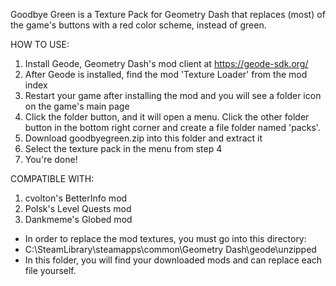 Goodbye Green is a Texture Pack for Geometry Dash that replaces (most) of the game's buttons with a red color scheme, instead of green.

HOW TO USE:
1. Install Geode, Geometry Dash's mod client at https://geode-sdk.org/
2. After Geode is installed, find the mod 'Texture Loader' from the mod index
3. Restart your game after installing the mod and you will see a folder icon on the game's main page
4. Click the folder button, and it will open a menu. Click the other folder button in the bottom right corner and create a file folder named 'packs'.
5. Download goodbyegreen.zip into this folder and extract it
6. Select the texture pack in the menu from step 4
7. You're done!

COMPATIBLE WITH:
1. cvolton's BetterInfo mod
2. Polsk's Level Quests mod
3. Dankmeme's Globed mod

- In order to replace the mod textures, you must go into this directory:
- C:\SteamLibrary\steamapps\common\Geometry Dash\geode\unzipped
- In this folder, you will find your downloaded mods and can replace each file yourself.
